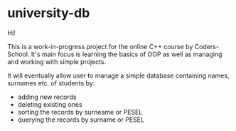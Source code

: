 # university-db

Hi!

This is a work-in-progress project for the online C++ course by Coders-School.
It's main focus is learning the basics of OOP as well as managing and working with simple projects.

It will eventually allow user to manage a simple database containing names, surnames etc. of students by:
* adding new records
* deleting existing ones
* sorting the records by surneame or PESEL
* querying the records by surname or PESEL
